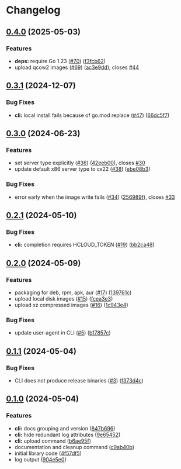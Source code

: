 # Changelog

## [0.4.0](https://github.com/apricote/hcloud-upload-image/compare/v0.3.1...v0.4.0) (2025-05-03)


### Features

* **deps:** require Go 1.23 ([#70](https://github.com/apricote/hcloud-upload-image/issues/70)) ([f3fcb62](https://github.com/apricote/hcloud-upload-image/commit/f3fcb623fc00095ab3806fa41dbcb7083c13c5df))
* upload qcow2 images ([#69](https://github.com/apricote/hcloud-upload-image/issues/69)) ([ac3e9dd](https://github.com/apricote/hcloud-upload-image/commit/ac3e9dd7ecd86d1538b6401c3073c7c078c40847)), closes [#44](https://github.com/apricote/hcloud-upload-image/issues/44)

## [0.3.1](https://github.com/apricote/hcloud-upload-image/compare/v0.3.0...v0.3.1) (2024-12-07)


### Bug Fixes

* **cli:** local install fails because of go.mod replace ([#47](https://github.com/apricote/hcloud-upload-image/issues/47)) ([66dc5f7](https://github.com/apricote/hcloud-upload-image/commit/66dc5f70b604ed3ee964576d74f94bdcea710c95))

## [0.3.0](https://github.com/apricote/hcloud-upload-image/compare/v0.2.1...v0.3.0) (2024-06-23)


### Features

* set server type explicitly ([#36](https://github.com/apricote/hcloud-upload-image/issues/36)) ([42eeb00](https://github.com/apricote/hcloud-upload-image/commit/42eeb00a0784e13a00a52cf15a8659b497d78d72)), closes [#30](https://github.com/apricote/hcloud-upload-image/issues/30)
* update default x86 server type to cx22 ([#38](https://github.com/apricote/hcloud-upload-image/issues/38)) ([ebe08b3](https://github.com/apricote/hcloud-upload-image/commit/ebe08b345c8f31df73087b091fa39f5fdc195156))


### Bug Fixes

* error early when the image write fails ([#34](https://github.com/apricote/hcloud-upload-image/issues/34)) ([256989f](https://github.com/apricote/hcloud-upload-image/commit/256989f4a37e7b124c0684aab0f34cf5e09559be)), closes [#33](https://github.com/apricote/hcloud-upload-image/issues/33)

## [0.2.1](https://github.com/apricote/hcloud-upload-image/compare/v0.2.0...v0.2.1) (2024-05-10)


### Bug Fixes

* **cli:** completion requires HCLOUD_TOKEN ([#19](https://github.com/apricote/hcloud-upload-image/issues/19)) ([bb2ca48](https://github.com/apricote/hcloud-upload-image/commit/bb2ca482000f5c780545edb9a03aa9f6bf93d906))

## [0.2.0](https://github.com/apricote/hcloud-upload-image/compare/v0.1.1...v0.2.0) (2024-05-09)


### Features

* packaging for deb, rpm, apk, aur ([#17](https://github.com/apricote/hcloud-upload-image/issues/17)) ([139761c](https://github.com/apricote/hcloud-upload-image/commit/139761cc28050b00bca22573d765f2b94af89bac))
* upload local disk images ([#15](https://github.com/apricote/hcloud-upload-image/issues/15)) ([fcea3e3](https://github.com/apricote/hcloud-upload-image/commit/fcea3e3c6e5ba7383aa69838401903e3f54f910c))
* upload xz compressed images ([#16](https://github.com/apricote/hcloud-upload-image/issues/16)) ([1c943e4](https://github.com/apricote/hcloud-upload-image/commit/1c943e4480ba2042fc3feabf363ec88eb2efbaee))


### Bug Fixes

* update user-agent in CLI ([#5](https://github.com/apricote/hcloud-upload-image/issues/5)) ([b17857c](https://github.com/apricote/hcloud-upload-image/commit/b17857c1fefc0b09da2ed2711b20ba76930dd365))

## [0.1.1](https://github.com/apricote/hcloud-upload-image/compare/v0.1.0...v0.1.1) (2024-05-04)


### Bug Fixes

* CLI does not produce release binaries ([#3](https://github.com/apricote/hcloud-upload-image/issues/3)) ([f373d4c](https://github.com/apricote/hcloud-upload-image/commit/f373d4c2baca9ccc892e6b6abff6dd217f2fdbeb))

## [0.1.0](https://github.com/apricote/hcloud-upload-image/compare/v0.0.1...v0.1.0) (2024-05-04)


### Features

* **cli:** docs grouping and version ([847b696](https://github.com/apricote/hcloud-upload-image/commit/847b696c74ce67c2f18aaa69af60f6c0c5b736c4))
* **cli:** hide redundant log attributes ([9e65452](https://github.com/apricote/hcloud-upload-image/commit/9e654521ae12debf40f181dfe291ad4ded0f7524))
* **cli:** upload command ([b6ae95f](https://github.com/apricote/hcloud-upload-image/commit/b6ae95f55ba134f5ef124d377ed3ad0a556b8cf4))
* documentation and cleanup command ([c9ab40b](https://github.com/apricote/hcloud-upload-image/commit/c9ab40b539bc51ea2611bb0b58ab8aef4ec06eea))
* initial library code ([4f57df5](https://github.com/apricote/hcloud-upload-image/commit/4f57df5b66ed1391155792758737b8f54b7ef2ab))
* log output ([904e5e0](https://github.com/apricote/hcloud-upload-image/commit/904e5e0bed6ba87e0f4063c27a0678a9c85b7371))
